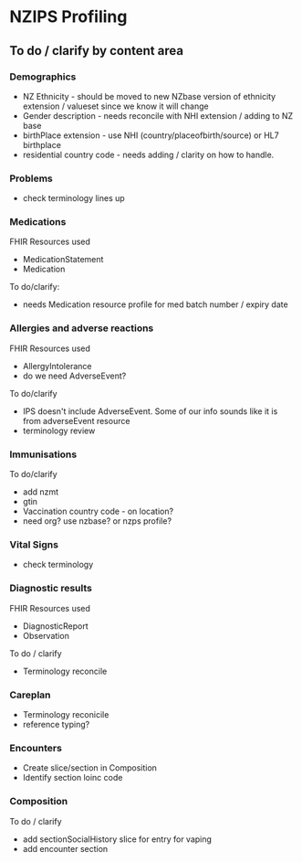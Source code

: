 # NZIPS Profiling

## To do / clarify by content area

### Demographics

* NZ Ethnicity - should be moved to new NZbase version of ethnicity extension / valueset since we know it will change
* Gender description - needs reconcile with NHI extension / adding to NZ base
* birthPlace extension - use NHI (country/placeofbirth/source) or HL7 birthplace
* residential country code - needs adding / clarity on how to handle. 

### Problems

* check terminology lines up

### Medications

FHIR Resources used
* MedicationStatement
* Medication

To do/clarify: 
* needs Medication resource profile for med batch number / expiry date

### Allergies and adverse reactions

FHIR Resources used
* AllergyIntolerance
* do we need AdverseEvent?

To do/clarify 
* IPS doesn't include AdverseEvent. Some of our info sounds like it is from adverseEvent resource
* terminology review


### Immunisations


To do/clarify

* add nzmt
* gtin
* Vaccination country code - on location?
* need org? use nzbase? or nzps profile?

### Vital Signs

* check terminology 

### Diagnostic results

FHIR Resources used

* DiagnosticReport
* Observation

To do / clarify

* Terminology reconcile

### Careplan

* Terminology reconicile
* reference typing?

### Encounters

* Create slice/section in Composition
* Identify section loinc code

### Composition

To do / clarify
* add sectionSocialHistory slice for entry for vaping
* add encounter section